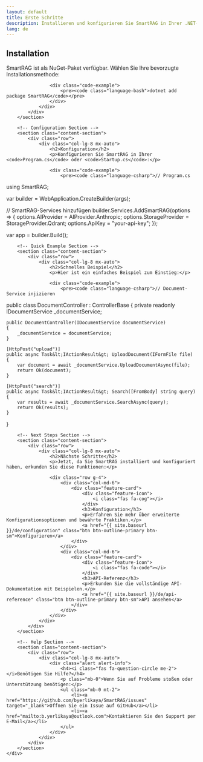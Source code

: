 ```yaml
---
layout: default
title: Erste Schritte
description: Installieren und konfigurieren Sie SmartRAG in Ihrer .NET-Anwendung in nur wenigen Minuten
lang: de
---
```


<div class="page-content">
    <div class="container">
        <!-- Installation Section -->
        <section class="content-section">
            <div class="row">
                <div class="col-lg-8 mx-auto">
                    <h2>Installation</h2>
                    <p>SmartRAG ist als NuGet-Paket verfügbar. Wählen Sie Ihre bevorzugte Installationsmethode:</p>
                    
                    <div class="code-example">
                        <pre><code class="language-bash">dotnet add package SmartRAG</code></pre>
                    </div>
                </div>
            </div>
        </section>

        <!-- Configuration Section -->
        <section class="content-section">
            <div class="row">
                <div class="col-lg-8 mx-auto">
                    <h2>Konfiguration</h2>
                    <p>Konfigurieren Sie SmartRAG in Ihrer <code>Program.cs</code> oder <code>Startup.cs</code>:</p>
                    
                    <div class="code-example">
                        <pre><code class="language-csharp">// Program.cs
using SmartRAG;

var builder = WebApplication.CreateBuilder(args);

// SmartRAG-Services hinzufügen
builder.Services.AddSmartRAG(options =>
{
    options.AIProvider = AIProvider.Anthropic;
    options.StorageProvider = StorageProvider.Qdrant;
    options.ApiKey = "your-api-key";
});

var app = builder.Build();</code></pre>
                    </div>
                </div>
            </div>
        </section>

        <!-- Quick Example Section -->
        <section class="content-section">
            <div class="row">
                <div class="col-lg-8 mx-auto">
                    <h2>Schnelles Beispiel</h2>
                    <p>Hier ist ein einfaches Beispiel zum Einstieg:</p>
                    
                    <div class="code-example">
                        <pre><code class="language-csharp">// Document-Service injizieren
public class DocumentController : ControllerBase
{
    private readonly IDocumentService _documentService;
    
    public DocumentController(IDocumentService documentService)
    {
        _documentService = documentService;
    }
    
    [HttpPost("upload")]
    public async Task&lt;IActionResult&gt; UploadDocument(IFormFile file)
    {
        var document = await _documentService.UploadDocumentAsync(file);
        return Ok(document);
    }
    
    [HttpPost("search")]
    public async Task&lt;IActionResult&gt; Search([FromBody] string query)
    {
        var results = await _documentService.SearchAsync(query);
        return Ok(results);
    }
}</code></pre>
                    </div>
                </div>
            </div>
        </section>

        <!-- Next Steps Section -->
        <section class="content-section">
            <div class="row">
                <div class="col-lg-8 mx-auto">
                    <h2>Nächste Schritte</h2>
                    <p>Jetzt, da Sie SmartRAG installiert und konfiguriert haben, erkunden Sie diese Funktionen:</p>
                    
                    <div class="row g-4">
                        <div class="col-md-6">
                            <div class="feature-card">
                                <div class="feature-icon">
                                    <i class="fas fa-cog"></i>
                                </div>
                                <h3>Konfiguration</h3>
                                <p>Erfahren Sie mehr über erweiterte Konfigurationsoptionen und bewährte Praktiken.</p>
                                <a href="{{ site.baseurl }}/de/configuration" class="btn btn-outline-primary btn-sm">Konfigurieren</a>
                            </div>
                        </div>
                        <div class="col-md-6">
                            <div class="feature-card">
                                <div class="feature-icon">
                                    <i class="fas fa-code"></i>
                                </div>
                                <h3>API-Referenz</h3>
                                <p>Erkunden Sie die vollständige API-Dokumentation mit Beispielen.</p>
                                <a href="{{ site.baseurl }}/de/api-reference" class="btn btn-outline-primary btn-sm">API ansehen</a>
                            </div>
                        </div>
                    </div>
                </div>
            </div>
        </section>

        <!-- Help Section -->
        <section class="content-section">
            <div class="row">
                <div class="col-lg-8 mx-auto">
                    <div class="alert alert-info">
                        <h4><i class="fas fa-question-circle me-2"></i>Benötigen Sie Hilfe?</h4>
                        <p class="mb-0">Wenn Sie auf Probleme stoßen oder Unterstützung benötigen:</p>
                        <ul class="mb-0 mt-2">
                            <li><a href="https://github.com/byerlikaya/SmartRAG/issues" target="_blank">Öffnen Sie ein Issue auf GitHub</a></li>
                            <li><a href="mailto:b.yerlikaya@outlook.com">Kontaktieren Sie den Support per E-Mail</a></li>
                        </ul>
                    </div>
                </div>
            </div>
        </section>
    </div>
</div>